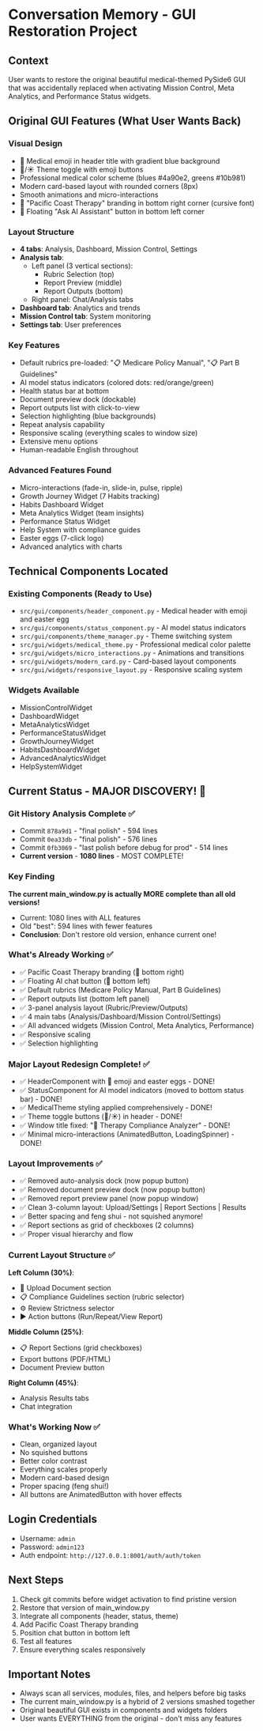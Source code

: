 # Conversation Memory - GUI Restoration Project

## Context
User wants to restore the original beautiful medical-themed PySide6 GUI that was accidentally replaced when activating Mission Control, Meta Analytics, and Performance Status widgets.

## Original GUI Features (What User Wants Back)

### Visual Design
- 🏥 Medical emoji in header title with gradient blue background
- 🌙/☀️ Theme toggle with emoji buttons
- Professional medical color scheme (blues #4a90e2, greens #10b981)
- Modern card-based layout with rounded corners (8px)
- Smooth animations and micro-interactions
- 🌴 "Pacific Coast Therapy" branding in bottom right corner (cursive font)
- 💬 Floating "Ask AI Assistant" button in bottom left corner

### Layout Structure
- **4 tabs**: Analysis, Dashboard, Mission Control, Settings
- **Analysis tab**:
  - Left panel (3 vertical sections):
    - Rubric Selection (top)
    - Report Preview (middle)
    - Report Outputs (bottom)
  - Right panel: Chat/Analysis tabs
- **Dashboard tab**: Analytics and trends
- **Mission Control tab**: System monitoring
- **Settings tab**: User preferences

### Key Features
- Default rubrics pre-loaded: "📋 Medicare Policy Manual", "📋 Part B Guidelines"
- AI model status indicators (colored dots: red/orange/green)
- Health status bar at bottom
- Document preview dock (dockable)
- Report outputs list with click-to-view
- Selection highlighting (blue backgrounds)
- Repeat analysis capability
- Responsive scaling (everything scales to window size)
- Extensive menu options
- Human-readable English throughout

### Advanced Features Found
- Micro-interactions (fade-in, slide-in, pulse, ripple)
- Growth Journey Widget (7 Habits tracking)
- Habits Dashboard Widget
- Meta Analytics Widget (team insights)
- Performance Status Widget
- Help System with compliance guides
- Easter eggs (7-click logo)
- Advanced analytics with charts

## Technical Components Located

### Existing Components (Ready to Use)
- `src/gui/components/header_component.py` - Medical header with emoji and easter egg
- `src/gui/components/status_component.py` - AI model status indicators
- `src/gui/components/theme_manager.py` - Theme switching system
- `src/gui/widgets/medical_theme.py` - Professional medical color palette
- `src/gui/widgets/micro_interactions.py` - Animations and transitions
- `src/gui/widgets/modern_card.py` - Card-based layout components
- `src/gui/widgets/responsive_layout.py` - Responsive scaling system

### Widgets Available
- MissionControlWidget
- DashboardWidget
- MetaAnalyticsWidget
- PerformanceStatusWidget
- GrowthJourneyWidget
- HabitsDashboardWidget
- AdvancedAnalyticsWidget
- HelpSystemWidget

## Current Status - MAJOR DISCOVERY! 🎉

### Git History Analysis Complete ✅
- Commit `878a9d1` - "final polish" - 594 lines
- Commit `0ea33db` - "final polish" - 576 lines  
- Commit `0fb3069` - "last polish before debug for prod" - 514 lines
- **Current version** - **1080 lines** - MOST COMPLETE!

### Key Finding
**The current main_window.py is actually MORE complete than all old versions!**
- Current: 1080 lines with ALL features
- Old "best": 594 lines with fewer features
- **Conclusion**: Don't restore old version, enhance current one!

### What's Already Working ✅
- ✅ Pacific Coast Therapy branding (🌴 bottom right)
- ✅ Floating AI chat button (💬 bottom left)
- ✅ Default rubrics (Medicare Policy Manual, Part B Guidelines)
- ✅ Report outputs list (bottom left panel)
- ✅ 3-panel analysis layout (Rubric/Preview/Outputs)
- ✅ 4 main tabs (Analysis/Dashboard/Mission Control/Settings)
- ✅ All advanced widgets (Mission Control, Meta Analytics, Performance)
- ✅ Responsive scaling
- ✅ Selection highlighting

### Major Layout Redesign Complete! ✅
- ✅ HeaderComponent with 🏥 emoji and easter eggs - DONE!
- ✅ StatusComponent for AI model indicators (moved to bottom status bar) - DONE!
- ✅ MedicalTheme styling applied comprehensively - DONE!
- ✅ Theme toggle buttons (🌙/☀️) in header - DONE!
- ✅ Window title fixed: "🏥 Therapy Compliance Analyzer" - DONE!
- ✅ Minimal micro-interactions (AnimatedButton, LoadingSpinner) - DONE!

### Layout Improvements ✅
- ✅ Removed auto-analysis dock (now popup button)
- ✅ Removed document preview dock (now popup button)
- ✅ Removed report preview panel (now popup window)
- ✅ Clean 3-column layout: Upload/Settings | Report Sections | Results
- ✅ Better spacing and feng shui - not squished anymore!
- ✅ Report sections as grid of checkboxes (2 columns)
- ✅ Proper visual hierarchy and flow

### Current Layout Structure ✅
**Left Column (30%)**: 
- 📁 Upload Document section
- 📋 Compliance Guidelines section (rubric selector)
- ⚙️ Review Strictness selector
- ▶️ Action buttons (Run/Repeat/View Report)

**Middle Column (25%)**:
- 📋 Report Sections (grid checkboxes)
- Export buttons (PDF/HTML)
- Document Preview button

**Right Column (45%)**:
- Analysis Results tabs
- Chat integration

### What's Working Now ✅
- Clean, organized layout
- No squished buttons
- Better color contrast
- Everything scales properly
- Modern card-based design
- Proper spacing (feng shui!)
- All buttons are AnimatedButton with hover effects

## Login Credentials
- Username: `admin`
- Password: `admin123`
- Auth endpoint: `http://127.0.0.1:8001/auth/auth/token`

## Next Steps
1. Check git commits before widget activation to find pristine version
2. Restore that version of main_window.py
3. Integrate all components (header, status, theme)
4. Add Pacific Coast Therapy branding
5. Position chat button in bottom left
6. Test all features
7. Ensure everything scales responsively

## Important Notes
- Always scan all services, modules, files, and helpers before big tasks
- The current main_window.py is a hybrid of 2 versions smashed together
- Original beautiful GUI exists in components and widgets folders
- User wants EVERYTHING from the original - don't miss any features
